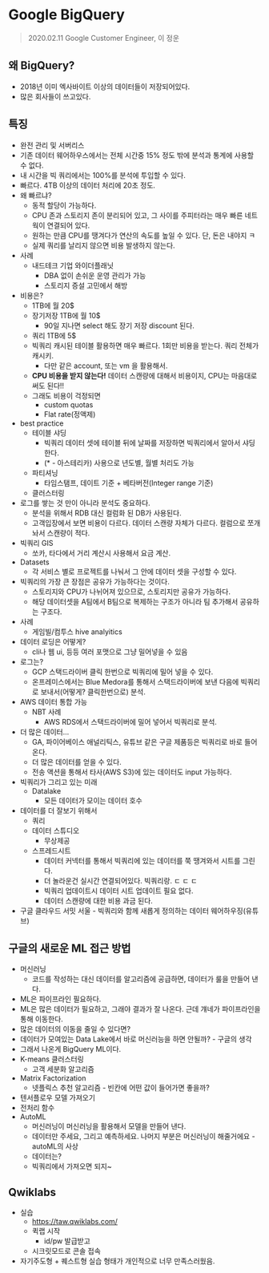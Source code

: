 # Google BigQuery

> 2020.02.11 Google Customer Engineer, 이 정운

## 왜 BigQuery?

* 2018년 이미 엑사바이트 이상의 데이터들이 저장되어있다.
* 많은 회사들이 쓰고있다.

## 특징

* 완전 관리 및 서버리스
* 기존 데이터 웨어하우스에서는 전체 시간중 15% 정도 밖에 분석과 통계에 사용할 수 없다.
* 내 시간을 빅 쿼리에서는 100%를 분석에 투입할 수 있다.
* 빠르다. 4TB 이상의 데이터 처리에 20초 정도.
* 왜 빠르냐?
    * 동적 할당이 가능하다.
    * CPU 존과 스토리지 존이 분리되어 있고, 그 사이를 주피터라는 매우 빠른 네트웍이 연결되어 있다.
    * 원하는 만큼 CPU를 땡겨다가 연산의 속도를 높일 수 있다. 단, 돈은 내야지 ㅋ
    * 실제 쿼리를 날리지 않으면 비용 발생하지 않는다.
* 사례
    * 내드테크 기업 와이더플래닛
        * DBA 없이 손쉬운 운영 관리가 가능
        * 스토리지 증설 고민에서 해방
* 비용은?
    * 1TB에 월 20$
    * 장기저장 1TB에 월 10$
        * 90일 지나면 select 해도 장기 저장 discount 된다.
    * 쿼리 1TB에 5$
    * 빅쿼리 캐시된 테이블 활용하면 매우 빠르다. 1회만 비용을 받는다. 쿼리 전체가 캐시키.
        * 다만 같은 account, 또는 vm 을 활용해서.
    * **CPU 비용을 받지 않는다!** 데이터 스캔량에 대해서 비용이지, CPU는 마음대로 써도 된다!!
    * 그래도 비용이 걱정되면
        * custom quotas
        * Flat rate(정액제)
* best practice
    * 테이블 샤딩
        * 빅쿼리 데이터 셋에 테이블 뒤에 날짜를 저장하면 빅쿼리에서 알아서 샤딩한다. 
        * (* - 아스테리카) 사용으로 년도별, 월별 처리도 가능
    * 파티셔닝
        * 타임스탬프, 데이트 기준 + 베타버전(Integer range 기준)
    * 클러스터링
* 로그를 쌓는 것 만이 아니라 분석도 중요하다.
    * 분석을 위해서 RDB 대신 컬럼화 된 DB가 사용된다.
    * 고객입장에서 보면 비용이 다르다. 데이터 스캔량 자체가 다르다. 컬럼으로 쪼개놔서 스캔량이 적다.
* 빅쿼리 GIS
    * 쏘카, 타다에서 거리 계산시 사용해서 요금 계산.
* Datasets
    * 각 서비스 별로 프로젝트를 나눠서 그 안에 데이터 셋을 구성할 수 있다.
* 빅쿼리의 가장 큰 장점은 공유가 가능하다는 것이다.
    * 스토리지와 CPU가 나뉘어져 있으므로, 스토리지만 공유가 가능하다.
    * 해당 데이터셋을 A팀에서 B팀으로 복제하는 구조가 아니라 팀 추가해서 공유하는 구조다.
* 사례
    * 게임빌/컴투스 hive analyitics
* 데이터 로딩은 어떻게?
    * cli나 웹 ui, 등등 여러 포맷으로 그냥 밀어넣을 수 있음
* 로그는?
    * GCP 스택드라이버 클릭 한번으로 빅쿼리에 밀어 넣을 수 있다.
    * 온프레미스에서는 Blue Medora를 통해서 스택드라이버에 보낸 다음에 빅쿼리로 보내서(어떻게? 클릭한번으로) 분석.
* AWS 데이터 통합 가능
    * NBT 사례
        * AWS RDS에서 스택드라이버에 밀어 넣어서 빅쿼리로 분석.
* 더 많은 데이터...
    * GA, 파이어베이스 애널리틱스, 유튜브 같은 구글 제품등은 빅쿼리로 바로 들어온다.
    * 더 많은 데이터를 얻을 수 있다.
    * 전송 액션을 통해서 타사(AWS S3)에 있는 데이터도 input 가능하다.
* 빅쿼리가 그리고 있는 미래
    * Datalake
        * 모든 데이터가 모이는 데이터 호수
* 데이터를 더 잘보기 위해서
    * 쿼리
    * 데이터 스튜디오
        * 무상제공
    * 스프레드시트
        * 데이터 커넥터를 통해서 빅쿼리에 있는 데이터를 쭉 땡겨와서 시트를 그린다.
        * 더 놀라운건 실시간 연결되어있다. 빅쿼리랑. ㄷ ㄷ ㄷ
        * 빅쿼리 업데이트시 데이터 시트 업데이트 필요 없다.
        * 데이터 스캔량에 대한 비용 과금 된다.
* 구글 클라우드 서밋 서울 - 빅쿼리와 함께 새롭게 정의하는 데이터 웨어하우징(유튜브)

## 구글의 새로운 ML 접근 방법

* 머신러닝
    * 코드를 작성하는 대신 데이터를 알고리즘에 공급하면, 데이터가 룰을 만들어 낸다.
* ML은 파이프라인 필요하다.
* ML은 많은 데이터가 필요하고, 그래야 결과가 잘 나온다. 근데 걔네가 파이프라인을 통해 이동한다.
* 많은 데이터의 이동을 줄일 수 있다면?
* 데이터가 모여있는 Data Lake에서 바로 머신러능을 하면 안될까? - 구글의 생각
* 그래서 나온게 BigQuery ML이다.
* K-means 클러스터링
    * 고객 세분화 알고리즘
* Matrix Factorization
    * 넷플릭스 추천 알고리즘 - 빈칸에 어떤 값이 들어가면 좋을까?
* 텐서플로우 모델 가져오기
* 전처리 함수
* AutoML
    * 머신러닝이 머신러닝을 활용해서 모델을 만들어 낸다.
    * 데이터만 주세요, 그리고 예측하세요. 나머지 부분은 머신러닝이 해줄거에요 - autoML의 사상
    * 데이터는?
    * 빅쿼리에서 가져오면 되지~

## Qwiklabs

* 실습
    * https://taw.qwiklabs.com/
    * 퀵랩 시작
        * id/pw 발급받고
    * 시크릿모드로 콘솔 접속
* 자기주도형 + 퀘스트형 실습 형태가 개인적으로 너무 만족스러웠음.